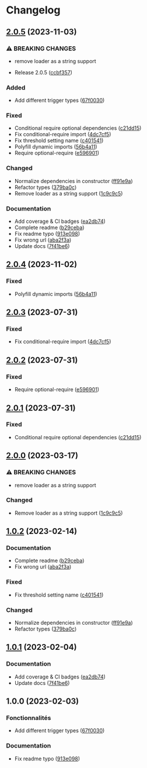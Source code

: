 # Changelog

## [2.0.5](https://github.com/digital-swing/lazy-module/compare/v2.0.4...v2.0.5) (2023-11-03)


### ⚠ BREAKING CHANGES

* remove loader as a string support

* Release 2.0.5 ([ccbf357](https://github.com/digital-swing/lazy-module/commit/ccbf357d23d59bfa3abd8d6469866d5981eb1e22))


### Added

* Add different trigger types ([67f0030](https://github.com/digital-swing/lazy-module/commit/67f003055ab1f66674b5caf2e825a59d51459597))


### Fixed

* Conditional require optional dependencies ([c21dd15](https://github.com/digital-swing/lazy-module/commit/c21dd15d81610fe9bcbc22f439a61e8d0cb99af5))
* Fix conditional-require import ([4dc7cf5](https://github.com/digital-swing/lazy-module/commit/4dc7cf534b60e824965222c6735c8baffdbf032f))
* Fix threshold setting name ([c401541](https://github.com/digital-swing/lazy-module/commit/c4015412cbe236ff13685736fe44c1973be3eb73))
* Polyfill dynamic imports ([56b4a11](https://github.com/digital-swing/lazy-module/commit/56b4a119179fad32cddf2f2801f27ab991ce094a))
* Require optional-require ([e596901](https://github.com/digital-swing/lazy-module/commit/e596901476aa98b33bca6f44eedc020e26cdb0b0))


### Changed

* Normalize dependencies in constructor ([ff91e9a](https://github.com/digital-swing/lazy-module/commit/ff91e9a1e6e7d317ff238b3b662caf93a7da6a15))
* Refactor types ([379ba0c](https://github.com/digital-swing/lazy-module/commit/379ba0c716f03297c301ab7c38936a3fa4137449))
* Remove loader as a string support ([1c9c9c5](https://github.com/digital-swing/lazy-module/commit/1c9c9c54ea42973b07ace09cd3799044c1b8e63a))


### Documentation

* Add coverage & CI badges ([ea2db74](https://github.com/digital-swing/lazy-module/commit/ea2db74b41d9b4d56894fe5ef66fccd17e2bd7d0))
* Complete readme ([b29ceba](https://github.com/digital-swing/lazy-module/commit/b29ceba734fd2c8a8c2bc122479857f2af7dbec0))
* Fix readme typo ([913e098](https://github.com/digital-swing/lazy-module/commit/913e098c14b5085ba7069ea0377780a64beca7bf))
* Fix wrong url ([aba2f3a](https://github.com/digital-swing/lazy-module/commit/aba2f3a9fc2ce95cfd4d7c886844ec2ff9e70467))
* Update docs ([7f41be6](https://github.com/digital-swing/lazy-module/commit/7f41be6daa9f152cccb26b251f702b129f94462c))

## [2.0.4](https://github.com/digital-swing/lazy-module/compare/v2.0.3...v2.0.4) (2023-11-02)


### Fixed

* Polyfill dynamic imports ([56b4a11](https://github.com/digital-swing/lazy-module/commit/56b4a119179fad32cddf2f2801f27ab991ce094a))

## [2.0.3](https://github.com/digital-swing/lazy-module/compare/v2.0.2...v2.0.3) (2023-07-31)


### Fixed

* Fix conditional-require import ([4dc7cf5](https://github.com/digital-swing/lazy-module/commit/4dc7cf534b60e824965222c6735c8baffdbf032f))

## [2.0.2](https://github.com/digital-swing/lazy-module/compare/v2.0.1...v2.0.2) (2023-07-31)


### Fixed

* Require optional-require ([e596901](https://github.com/digital-swing/lazy-module/commit/e596901476aa98b33bca6f44eedc020e26cdb0b0))

## [2.0.1](https://github.com/digital-swing/lazy-module/compare/v2.0.0...v2.0.1) (2023-07-31)


### Fixed

* Conditional require optional dependencies ([c21dd15](https://github.com/digital-swing/lazy-module/commit/c21dd15d81610fe9bcbc22f439a61e8d0cb99af5))

## [2.0.0](https://github.com/digital-swing/lazy-module/compare/v1.0.2...v2.0.0) (2023-03-17)


### ⚠ BREAKING CHANGES

* remove loader as a string support

### Changed

* Remove loader as a string support ([1c9c9c5](https://github.com/digital-swing/lazy-module/commit/1c9c9c54ea42973b07ace09cd3799044c1b8e63a))

## [1.0.2](https://github.com/digital-swing/lazy-module/compare/v1.0.1...v1.0.2) (2023-02-14)


### Documentation

* Complete readme ([b29ceba](https://github.com/digital-swing/lazy-module/commit/b29ceba734fd2c8a8c2bc122479857f2af7dbec0))
* Fix wrong url ([aba2f3a](https://github.com/digital-swing/lazy-module/commit/aba2f3a9fc2ce95cfd4d7c886844ec2ff9e70467))


### Fixed

* Fix threshold setting name ([c401541](https://github.com/digital-swing/lazy-module/commit/c4015412cbe236ff13685736fe44c1973be3eb73))


### Changed

* Normalize dependencies in constructor ([ff91e9a](https://github.com/digital-swing/lazy-module/commit/ff91e9a1e6e7d317ff238b3b662caf93a7da6a15))
* Refactor types ([379ba0c](https://github.com/digital-swing/lazy-module/commit/379ba0c716f03297c301ab7c38936a3fa4137449))

## [1.0.1](https://github.com/digital-swing/lazy-module/compare/v1.0.0...v1.0.1) (2023-02-04)


### Documentation

* Add coverage & CI badges ([ea2db74](https://github.com/digital-swing/lazy-module/commit/ea2db74b41d9b4d56894fe5ef66fccd17e2bd7d0))
* Update docs ([7f41be6](https://github.com/digital-swing/lazy-module/commit/7f41be6daa9f152cccb26b251f702b129f94462c))

## 1.0.0 (2023-02-03)


### Fonctionnalités

* Add different trigger types ([67f0030](https://github.com/digital-swing/lazy-module/commit/67f003055ab1f66674b5caf2e825a59d51459597))


### Documentation

* Fix readme typo ([913e098](https://github.com/digital-swing/lazy-module/commit/913e098c14b5085ba7069ea0377780a64beca7bf))
